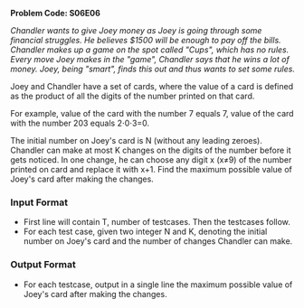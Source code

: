 **Problem Code: S06E06**

*Chandler wants to give Joey money as Joey is going through some financial struggles. He believes $1500 will be enough to pay off the bills. Chandler makes up a game on the spot called "Cups", which has no rules. Every move Joey makes in the "game", Chandler says that he wins a lot of money. Joey, being "smart", finds this out and thus wants to set some rules.*

Joey and Chandler have a set of cards, where the value of a card is defined as the product of all the digits of the number printed on that card.

For example, value of the card with the number 7 equals 7, value of the card with the number 203 equals 2⋅0⋅3=0.

The initial number on Joey's card is N (without any leading zeroes). Chandler can make at most K changes on the digits of the number before it gets noticed. In one change, he can choose any digit x (x≠9) of the number printed on card and replace it with x+1. Find the maximum possible value of Joey's card after making the changes.

### Input Format
- First line will contain T, number of testcases. Then the testcases follow.
- For each test case, given two integer N and K, denoting the initial number on Joey's card and the number of changes Chandler can make.

### Output Format
- For each testcase, output in a single line the maximum possible value of Joey's card after making the changes.


